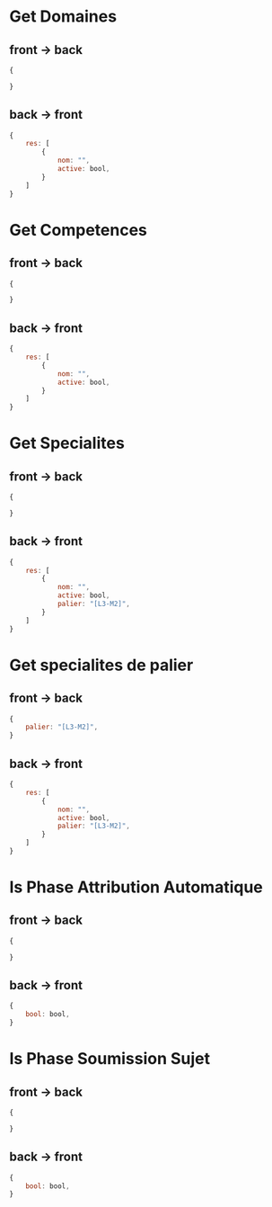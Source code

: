 
# Get Domaines
## front -> back
```js
{

}
```
## back -> front
```js
{
	res: [
		{
			nom: "",
			active: bool,
		}
	]
}
```

# Get Competences
## front -> back
```js
{

}
```
## back -> front
```js
{
	res: [
		{
			nom: "",
			active: bool,
		}
	]
}
```

# Get Specialites
## front -> back
```js
{

}
```
## back -> front
```js
{
	res: [
		{
			nom: "",
			active: bool,
			palier: "[L3-M2]",
		}
	]
}
```

# Get specialites de palier
## front -> back
```js
{
	palier: "[L3-M2]",
}
```
## back -> front
```js
{
	res: [
		{
			nom: "",
			active: bool,
			palier: "[L3-M2]",
		}
	]
}
```

# Is Phase Attribution Automatique
## front -> back
```js
{

}
```
## back -> front
```js
{
	bool: bool,
}
```

# Is Phase Soumission Sujet
## front -> back
```js
{

}
```
## back -> front
```js
{
	bool: bool,
}
```